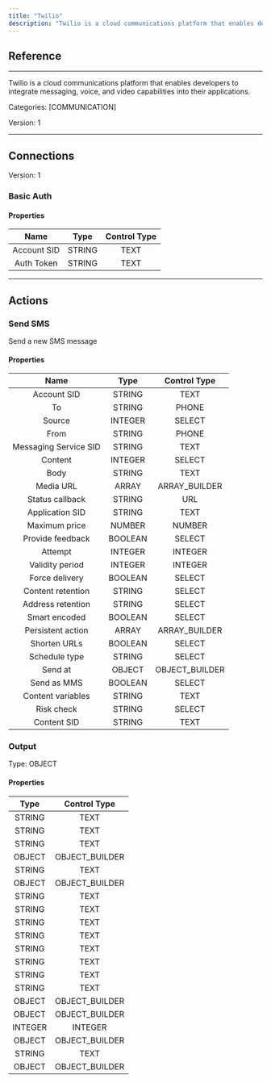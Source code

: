 ```yaml
---
title: "Twilio"
description: "Twilio is a cloud communications platform that enables developers to integrate messaging, voice, and video capabilities into their applications."
---
```

## Reference
<hr />

Twilio is a cloud communications platform that enables developers to integrate messaging, voice, and video capabilities into their applications.

Categories: [COMMUNICATION]

Version: 1

<hr />



## Connections

Version: 1


### Basic Auth

#### Properties

|      Name      |     Type     |     Control Type     |
|:--------------:|:------------:|:--------------------:|
| Account SID | STRING | TEXT  |
| Auth Token | STRING | TEXT  |





<hr />





## Actions


### Send SMS
Send a new SMS message

#### Properties

|      Name      |     Type     |     Control Type     |
|:--------------:|:------------:|:--------------------:|
| Account SID | STRING | TEXT  |
| To | STRING | PHONE  |
| Source | INTEGER | SELECT  |
| From | STRING | PHONE  |
| Messaging Service SID | STRING | TEXT  |
| Content | INTEGER | SELECT  |
| Body | STRING | TEXT  |
| Media URL | ARRAY | ARRAY_BUILDER  |
| Status callback | STRING | URL  |
| Application SID | STRING | TEXT  |
| Maximum price | NUMBER | NUMBER  |
| Provide feedback | BOOLEAN | SELECT  |
| Attempt | INTEGER | INTEGER  |
| Validity period | INTEGER | INTEGER  |
| Force delivery | BOOLEAN | SELECT  |
| Content retention | STRING | SELECT  |
| Address retention | STRING | SELECT  |
| Smart encoded | BOOLEAN | SELECT  |
| Persistent action | ARRAY | ARRAY_BUILDER  |
| Shorten URLs | BOOLEAN | SELECT  |
| Schedule type | STRING | SELECT  |
| Send at | OBJECT | OBJECT_BUILDER  |
| Send as MMS | BOOLEAN | SELECT  |
| Content variables | STRING | TEXT  |
| Risk check | STRING | SELECT  |
| Content SID | STRING | TEXT  |


### Output



Type: OBJECT

#### Properties

|     Type     |     Control Type     |
|:------------:|:--------------------:|
| STRING | TEXT  |
| STRING | TEXT  |
| STRING | TEXT  |
| OBJECT | OBJECT_BUILDER  |
| STRING | TEXT  |
| OBJECT | OBJECT_BUILDER  |
| STRING | TEXT  |
| STRING | TEXT  |
| STRING | TEXT  |
| STRING | TEXT  |
| STRING | TEXT  |
| STRING | TEXT  |
| STRING | TEXT  |
| STRING | TEXT  |
| OBJECT | OBJECT_BUILDER  |
| OBJECT | OBJECT_BUILDER  |
| INTEGER | INTEGER  |
| OBJECT | OBJECT_BUILDER  |
| STRING | TEXT  |
| OBJECT | OBJECT_BUILDER  |





